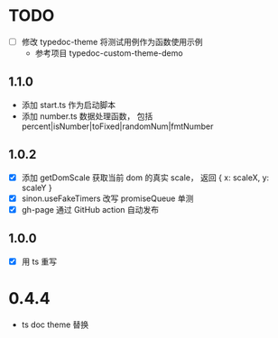# TODO
- [ ] 修改 typedoc-theme 将测试用例作为函数使用示例
  - 参考项目 typedoc-custom-theme-demo

## 1.1.0
- 添加 start.ts 作为启动脚本
- 添加 number.ts 数据处理函数， 包括 percent|isNumber|toFixed|randomNum|fmtNumber

## 1.0.2
- [x] 添加 getDomScale 获取当前 dom 的真实 scale， 返回 { x: scaleX, y: scaleY }
- [x] sinon.useFakeTimers 改写 promiseQueue 单测
- [x] gh-page 通过 GitHub action 自动发布

## 1.0.0
- [x] 用 ts 重写
# 0.4.4
- ts doc theme 替换